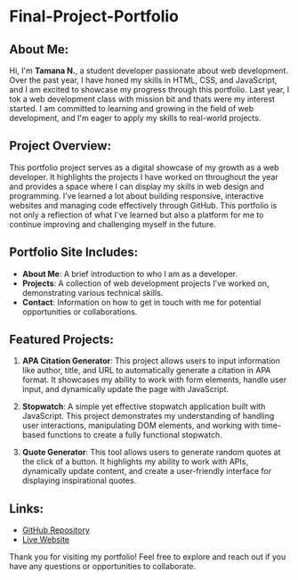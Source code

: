 # Final-Project-Portfolio
## About Me:
Hi, I'm **Tamana N.**, a student developer passionate about web development. Over the past year, I have honed my skills in HTML, CSS, and JavaScript, and I am excited to showcase my progress through this portfolio. Last year, I tok a web development class with mission bit and thats were my interest started. I am committed to learning and growing in the field of web development, and I'm eager to apply my skills to real-world projects.

## Project Overview:
This portfolio project serves as a digital showcase of my growth as a web developer. It highlights the projects I have worked on throughout the year and provides a space where I can display my skills in web design and programming. I’ve learned a lot about building responsive, interactive websites and managing code effectively through GitHub. This portfolio is not only a reflection of what I've learned but also a platform for me to continue improving and challenging myself in the future.

## Portfolio Site Includes:
- **About Me**: A brief introduction to who I am as a developer.
- **Projects**: A collection of web development projects I’ve worked on, demonstrating various technical skills.
- **Contact**: Information on how to get in touch with me for potential opportunities or collaborations.

## Featured Projects:
1. **APA Citation Generator**: This project allows users to input information like author, title, and URL to automatically generate a citation in APA format. It showcases my ability to work with form elements, handle user input, and dynamically update the page with JavaScript.

2. **Stopwatch**: A simple yet effective stopwatch application built with JavaScript. This project demonstrates my understanding of handling user interactions, manipulating DOM elements, and working with time-based functions to create a fully functional stopwatch.

3. **Quote Generator**: This tool allows users to generate random quotes at the click of a button. It highlights my ability to work with APIs, dynamically update content, and create a user-friendly interface for displaying inspirational quotes.

## Links:
- [GitHub Repository]([https://github.com/tamana-nt/Final-Project-Portfolio])
- [Live Website](https://yourusername.github.io/final-project-portfolio/)

Thank you for visiting my portfolio! Feel free to explore and reach out if you have any questions or opportunities to collaborate.
